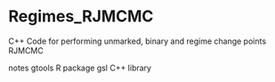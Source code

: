 # Regimes_RJMCMC
C++ Code for performing unmarked, binary and regime change points RJMCMC


notes gtools R package
      gsl C++ library

